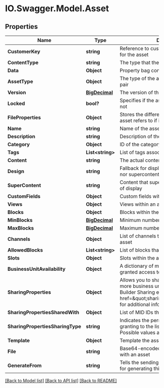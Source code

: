 # IO.Swagger.Model.Asset
## Properties

Name | Type | Description | Notes
------------ | ------------- | ------------- | -------------
**CustomerKey** | **string** | Reference to customer&#x27;s private ID/name for the asset | 
**ContentType** | **string** | The type that the content attribute will be in | [optional] 
**Data** | **Object** | Property bag containing the asset data | [optional] 
**AssetType** | **Object** | The type of the asset saved as a name/ID pair | 
**Version** | [**BigDecimal**](BigDecimal.md) | The version of the asset | [optional] 
**Locked** | **bool?** | Specifies if the asset can be modified or not | [optional] 
**FileProperties** | **Object** | Stores the different properties that this asset refers to if it is a file type | [optional] 
**Name** | **string** | Name of the asset, set by the client | 
**Description** | **string** | Description of the asset, set by the client | 
**Category** | **Object** | ID of the category the asset belongs to | [optional] 
**Tags** | **List&lt;string&gt;** | List of tags associated with the asset | [optional] 
**Content** | **string** | The actual content of the asset | [optional] 
**Design** | **string** | Fallback for display when neither content nor supercontent are provided | [optional] 
**SuperContent** | **string** | Content that supersedes content in terms of display | [optional] 
**CustomFields** | **Object** | Custom fields within an asset | [optional] 
**Views** | **Object** | Views within an asset | [optional] 
**Blocks** | **Object** | Blocks within the asset | [optional] 
**MinBlocks** | [**BigDecimal**](BigDecimal.md) | Minimum number of blocks within an asset | [optional] 
**MaxBlocks** | [**BigDecimal**](BigDecimal.md) | Maximum number of blocks within an asset | [optional] 
**Channels** | **Object** | List of channels that are allowed to use this asset | [optional] 
**AllowedBlocks** | **List&lt;string&gt;** | List of blocks that are allowed in the asset | [optional] 
**Slots** | **Object** | Slots within the asset | [optional] 
**BusinessUnitAvailability** | **Object** | A dictionary of member IDs that have been granted access to the asset | [optional] 
**SharingProperties** | **Object** | Allows you to share content with one or more business units that have Content Builder Sharing enabled. See &lt;a href&#x3D;\&quot;sharing.htm\&quot;&gt;Sharing&lt;/a&gt; for additional information. | [optional] 
**SharingPropertiesSharedWith** | **Object** | List of MID IDs the asset is shared with | [optional] 
**SharingPropertiesSharingType** | **string** | Indicates the permission that you are granting to the list of MIDs in sharedWith. Possible values are view, edit, or local. | [optional] 
**Template** | **Object** | Template the asset follows | [optional] 
**File** | **string** | Base64-encoded string of a file associated with an asset | [optional] 
**GenerateFrom** | **string** | Tells the sending compiler what view to use for generating this view&#x27;s content | [optional] 

[[Back to Model list]](../README.md#documentation-for-models) [[Back to API list]](../README.md#documentation-for-api-endpoints) [[Back to README]](../README.md)

